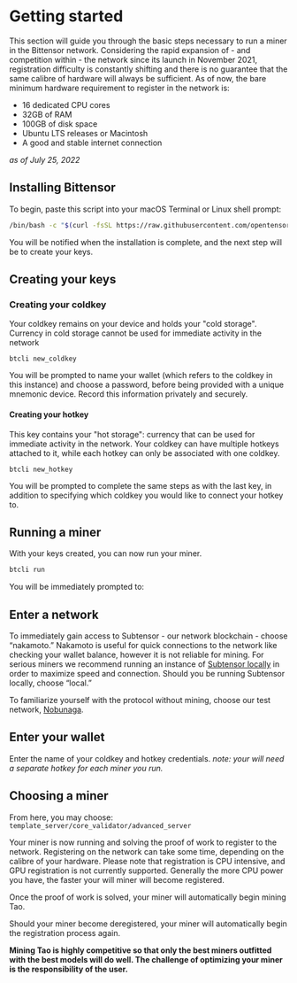 # Getting started

This section will guide you through the basic steps necessary to run a miner in the Bittensor network. Considering the rapid expansion of - and competition within - the network since its launch in November 2021, registration difficulty is constantly shifting and there is no guarantee that the same calibre of hardware will always be sufficient. As of now, the bare minimum hardware requirement to register in the network is:

- 16 dedicated CPU cores 
- 32GB of RAM
- 100GB of disk space
- Ubuntu LTS releases or Macintosh 
- A good and stable internet connection 

*as of July 25, 2022*



## Installing Bittensor


To begin, paste this script into your macOS Terminal or Linux shell prompt:


```bash
/bin/bash -c "$(curl -fsSL https://raw.githubusercontent.com/opentensor/bittensor/master/scripts/install.sh)"
```


You will be notified when the installation is complete, and the next step will be to create your keys.


## Creating your keys
### Creating your coldkey


Your coldkey remains on your device and holds your "cold storage". Currency in cold storage cannot be used for immediate activity in the network 


```
btcli new_coldkey
```


You will be prompted to name your wallet (which refers to the coldkey in this instance) and choose a password, before being provided with a unique mnemonic device. Record this information privately and securely.


#### Creating your hotkey


This key contains your "hot storage": currency that can be used for immediate activity in the network. Your coldkey can have multiple hotkeys attached to it,  while each hotkey can only be associated with one coldkey. 


```
btcli new_hotkey
```


You will be prompted to complete the same steps as with the last key, in addition to specifying which coldkey you would like to connect your hotkey to. 


## Running a miner



With your keys created, you can now run your miner. 


```bash
btcli run
```


You will be immediately prompted to: 


## Enter a network


To immediately gain access to Subtensor - our network blockchain - choose “nakamoto.” Nakamoto is useful for quick connections to the network like checking your wallet balance, however it is not reliable for mining. For serious miners we recommend running an instance of [Subtensor locally](cli/Subtensor.md) in order to maximize speed and connection. Should you be running Subtensor locally, choose “local.”

To familiarize yourself with the protocol without mining, choose our test network, [Nobunaga](https://www.notion.so/Nobunaga-Guide-caa0b84ae45840d6ae0eceacfa98d028).


## Enter your wallet

Enter the name of your coldkey and hotkey credentials. *note: your will need a separate hotkey for each miner you run.*


## Choosing a miner

From here, you may choose: ``template_server/core_validator/advanced_server``

Your miner is now running and solving the proof of work to register to the network. 
Registering on the network can take some time, depending on the calibre of your hardware. Please note that registration is CPU intensive, and GPU registration is not currently supported. Generally the more CPU power you have, the faster your will miner will become registered.

Once the proof of work is solved, your miner will automatically begin mining Tao.

Should your miner become deregistered, your miner will automatically begin the registration process again.

**Mining Tao is highly competitive so that only the best miners outfitted with the best models will do well. The challenge of optimizing your miner is the responsibility of the user.**
